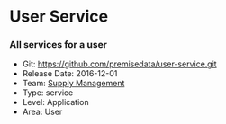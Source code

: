 # User Service
### All services for a user
* Git: https://github.com/premisedata/user-service.git
* Release Date: 2016-12-01
* Team: [Supply Management](./../teams/supply.md)
* Type: service
* Level: Application
* Area: User
